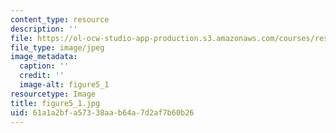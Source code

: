 ```yaml
---
content_type: resource
description: ''
file: https://ol-ocw-studio-app-production.s3.amazonaws.com/courses/res-8-005-vibrations-and-waves-problem-solving-fall-2012/61a1a2bfa57338aab64a7d2af7b60b26_figure5_1.jpg
file_type: image/jpeg
image_metadata:
  caption: ''
  credit: ''
  image-alt: figure5_1
resourcetype: Image
title: figure5_1.jpg
uid: 61a1a2bf-a573-38aa-b64a-7d2af7b60b26
---
```


